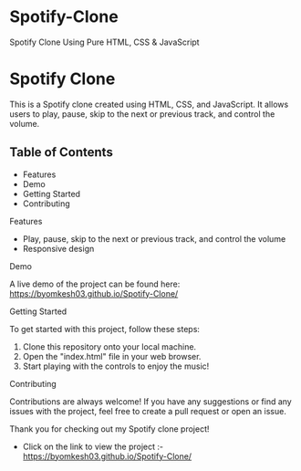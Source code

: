 # Spotify-Clone
Spotify Clone Using Pure HTML, CSS &amp; JavaScript


# Spotify Clone

This is a Spotify clone created using HTML, CSS, and JavaScript. It allows users to play, pause, skip to the next or previous track, and control the volume.

## Table of Contents

* Features
* Demo
* Getting Started
* Contributing

Features

* Play, pause, skip to the next or previous track, and control the volume
* Responsive design

Demo

A live demo of the project can be found here: https://byomkesh03.github.io/Spotify-Clone/

Getting Started

To get started with this project, follow these steps:

1. Clone this repository onto your local machine.
2. Open the "index.html" file in your web browser.
3. Start playing with the controls to enjoy the music!

Contributing

Contributions are always welcome! If you have any suggestions or find any issues with the project, feel free to create a pull request or open an issue.

Thank you for checking out my Spotify clone project!


* Click on the link to view the project :- https://byomkesh03.github.io/Spotify-Clone/
